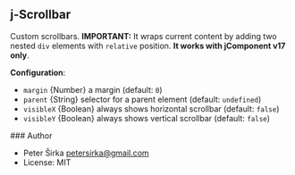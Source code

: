 ## j-Scrollbar

Custom scrollbars. __IMPORTANT:__ It wraps current content by adding two nested `div` elements with `relative` position. __It works with jComponent v17 only__.

__Configuration__:

- `margin` {Number} a margin (default: `0`)
- `parent` {String} selector for a parent element (default: `undefined`)
- `visibleX` {Boolean} always shows horizontal scrollbar (default: `false`)
- `visibleY` {Boolean} always shows vertical scrollbar (default: `false`)

### Author

- Peter Širka <petersirka@gmail.com>
- License: MIT